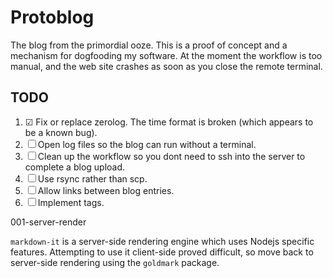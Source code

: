 # Protoblog

The blog from the primordial ooze.
This is a proof of concept and a mechanism for dogfooding my software.  At the moment the workflow is too manual, and the web site crashes as soon as you close the remote terminal.

## TODO

1.  ☑ Fix or replace zerolog.  The time format is broken (which appears to be a known bug).
2.  ☐ Open log files so the blog can run without a terminal.
3.  ☐ Clean up the workflow so you dont need to ssh into the server to complete a blog upload.
4.  ☐ Use rsync rather than scp.
5.  ☐ Allow links between blog entries.
6.  ☐ Implement tags.

001-server-render

`markdown-it` is a server-side rendering engine which uses Nodejs specific features.
Attempting to use it client-side proved difficult, so move back to server-side rendering
using the `goldmark` package.

